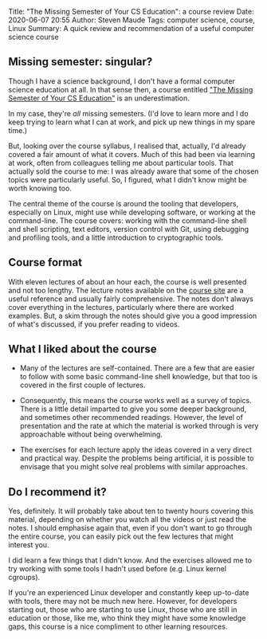 Title: "The Missing Semester of Your CS Education": a course review
Date: 2020-06-07 20:55
Author: Steven Maude
Tags: computer science, course, Linux
Summary: A quick review and recommendation of a useful computer science
         course

## Missing semester: singular?

Though I have a science background, I don't have a formal computer
science education at all. In that sense then, a course entitled ["The
Missing Semester of Your CS Education"](https://missing.csail.mit.edu/)
is an underestimation.

In my case, they're *all* missing semesters. (I'd love to learn more and
I do keep trying to learn what I can at work, and pick up new things in
my spare time.)

But, looking over the course syllabus, I realised that, actually, I'd
already covered a fair amount of what it covers. Much of this had been
via learning at work, often from colleagues telling me about particular
tools. That actually sold the course to me: I was already aware that
some of the chosen topics were particularly useful. So, I figured, what
I didn't know might be worth knowing too.

The central theme of the course is around the tooling that developers,
especially on Linux, might use while developing software, or working at
the command-line. The course covers: working with the command-line shell
and shell scripting, text editors, version control with Git, using
debugging and profiling tools, and a little introduction to
cryptographic tools.

## Course format

With eleven lectures of about an hour each, the course is well presented
and not too lengthy. The lecture notes available on the [course
site](https://missing.csail.mit.edu/) are a useful reference and usually
fairly comprehensive. The notes don't always cover everything in the
lectures, particularly where there are worked examples. But, a skim
through the notes should give you a good impression of what's discussed,
if you prefer reading to videos.

## What I liked about the course

* Many of the lectures are self-contained. There are a few that are
  easier to follow with some basic command-line shell knowledge, but
  that too is covered in the first couple of lectures.

* Consequently, this means the course works well as a survey of topics.
  There is a little detail imparted to give you some deeper background,
  and sometimes other recommended readings. However, the level of
  presentation and the rate at which the material is worked through is
  very approachable without being overwhelming.

* The exercises for each lecture apply the ideas covered in a very
  direct and practical way. Despite the problems being artificial, it is
  possible to envisage that you might solve real problems with similar
  approaches.

## Do I recommend it?

Yes, definitely. It will probably take about ten to twenty hours
covering this material, depending on whether you watch all the videos or
just read the notes. I should emphasise again that, even if you don't
want to go through the entire course, you can easily pick out the few
lectures that might interest you.

I did learn a few things that I didn't know. And the exercises allowed
me to try working with some tools I hadn't used before (e.g. Linux
kernel cgroups).

If you're an experienced Linux developer and constantly keep up-to-date
with tools, there may not be much new here. However, for developers
starting out, those who are starting to use Linux, those who are still
in education or those, like me, who think they might have some knowledge
gaps, this course is a nice compliment to other learning resources.
